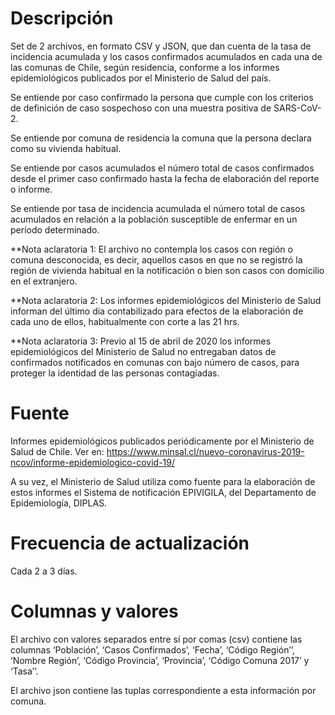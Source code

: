 # Descripción
Set de 2 archivos, en formato CSV y JSON, que dan cuenta de la tasa de incidencia acumulada y los casos confirmados acumulados en cada una de las comunas de Chile, según residencia, conforme a los informes epidemiológicos publicados por el Ministerio de Salud del país. 

Se entiende por caso confirmado la persona que cumple con los criterios de definición de caso sospechoso con una muestra positiva de SARS-CoV-2.

Se entiende por comuna de residencia la comuna que la persona declara como su vivienda habitual. 

Se entiende por casos acumulados el número total de casos confirmados desde el primer caso confirmado hasta la fecha de elaboración del reporte o informe. 

Se entiende por tasa de incidencia acumulada el número total de casos acumulados en relación a la población susceptible de enfermar en un período determinado. 

**Nota aclaratoria 1: El archivo no contempla los casos con región o comuna desconocida, es decir, aquellos casos en que no se registró la región de vivienda habitual en la notificación o bien son casos con domicilio en el extranjero. 

**Nota aclaratoria 2:  Los informes epidemiológicos del Ministerio de Salud informan del último día contabilizado para efectos de la elaboración de cada uno de ellos, habitualmente con corte a las 21 hrs. 

**Nota aclaratoria 3: Previo al 15 de abril de 2020 los informes epidemiológicos del Ministerio de Salud no entregaban datos de confirmados notificados en comunas con bajo número de casos, para proteger la identidad de las personas contagiadas. 

# Fuente
Informes epidemiológicos publicados periódicamente por el Ministerio de Salud de Chile. Ver en:
https://www.minsal.cl/nuevo-coronavirus-2019-ncov/informe-epidemiologico-covid-19/

A su vez, el Ministerio de Salud utiliza como fuente para la elaboración de estos informes el Sistema de notificación EPIVIGILA, del Departamento de Epidemiología, DIPLAS. 

# Frecuencia de actualización
Cada 2 a 3 días. 

# Columnas y valores
El archivo con valores separados entre sí por comas (csv) contiene las columnas ‘Población’, ‘Casos Confirmados’, ‘Fecha’, ‘Código Región’’, ‘Nombre Región’, ‘Código Provincia’, ‘Provincia’, ‘Código Comuna 2017’ y ‘Tasa’’. 

El archivo json contiene las tuplas correspondiente a esta información por comuna.

